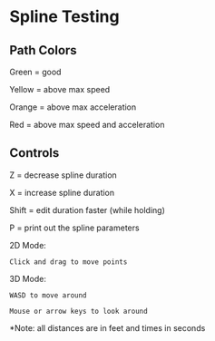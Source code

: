 # Spline Testing

## Path Colors
Green = good

Yellow = above max speed

Orange = above max acceleration

Red = above max speed and acceleration


## Controls
Z = decrease spline duration

X = increase spline duration

Shift = edit duration faster (while holding)

P = print out the spline parameters

2D Mode:

	Click and drag to move points

3D Mode:

	WASD to move around

	Mouse or arrow keys to look around

*Note: all distances are in feet and times in seconds
